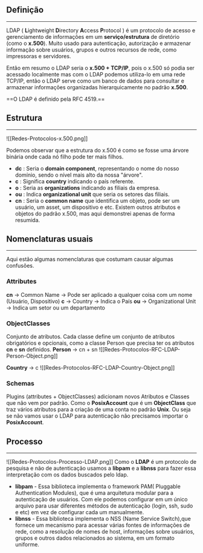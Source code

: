 ## Definição
---
LDAP ( **L**ightweight **D**irectory **A**ccess **P**rotocol ) é um protocolo de acesso e gerenciamento de informações em um **serviço/estrutura** de diretório (como o **x.500**). Muito usado para autenticação, autorização e armazenar informação sobre usuários, grupos e outros recursos de rede, como impressoras e servidores.

Então em resumo o LDAP seria o **x.500 + TCP/IP**, pois o x.500 só podia ser acessado localmente mas com o LDAP podemos utiliza-lo em uma rede TCP/IP, então o LDAP serve como um banco de dados para consultar e armazenar informações organizadas hierarquicamente no padrão **x.500**.

==O LDAP é definido pela RFC 4519.==

## Estrutura
---
![[Redes-Protocolos-x.500.png]]

Podemos observar que a estrutura do x.500 é como se fosse uma árvore binária onde cada nó filho pode ter mais filhos.
- **dc** : Seria o **domain component**, representando o nome do nosso domínio, sendo o nível mais alto da nossa "árvore".
- **c** : Significa **country** indicando o país referente.
- **o** : Seria as **organizations** indicando as filiais da empresa.
- **ou** : Indica **organizational unit** que seria os setores das filiais.
- **cn** : Seria o **common name** que identifica um objeto, pode ser um usuário, um asset, um dispositivo e etc.
Existem outros atributos e objetos do padrão x.500, mas aqui demonstrei apenas de forma resumida.

## Nomenclaturas usuais
---
Aqui estão algumas nomenclaturas que costumam causar algumas confusões.
### Attributes
**cn** -> Common Name -> Pode ser aplicado a qualquer coisa com um nome (Usuário, Dispositivo)
**c** -> Country -> Indica o País
**ou** -> Organizational Unit -> Indica um setor ou um departamento
### ObjectClasses
Conjunto de atributos. Cada classe define um conjunto de atributos obrigatórios e opcionais, como a classe Person que precisa ter os atributos **cn** e **sn** definidos.
**Person** -> cn + sn
![[Redes-Protocolos-RFC-LDAP-Person-Object.png]]

**Country** -> c
![[Redes-Protocolos-RFC-LDAP-Country-Object.png]]
### Schemas
Plugins (attributes + ObjectClasses) adicionam novos Atributos e Classes que não vem por padrão.
Como o **PosixAccount** que é um **ObjectClass** que traz vários atributos para a criação de uma conta no padrão **Unix**. Ou seja se não vamos usar o LDAP para autenticação não precisamos importar o **PosixAccount**.

## Processo
---
![[Redes-Protocolos-Processo-LDAP.png]]
Como o **LDAP** é um protocolo de pesquisa e não de autenticação usamos a **libpam** e a **libnss** para fazer essa interpretação com os dados buscados pelo ldap. 
- **libpam** - Essa biblioteca implementa o framework PAM( Pluggable Authentication Modules), que é uma arquitetura modular para a autenticação de usuários. Com ele podemos configurar em um único arquivo para usar diferentes métodos de autenticação (login, ssh, sudo e etc) em vez de configurar cada um manualmente.
- **libnss** - Essa biblioteca implementa o NSS (Name Service Switch),que fornece um mecanismo para acessar várias fontes de informações de rede, como a resolução de nomes de host, informações sobre usuários, grupos e outros dados relacionados ao sistema, em um formato uniforme.

